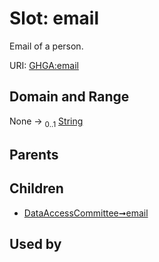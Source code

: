 
# Slot: email


Email of a person.

URI: [GHGA:email](https://w3id.org/GHGA/email)


## Domain and Range

None &#8594;  <sub>0..1</sub> [String](types/String.md)

## Parents


## Children

 *  [DataAccessCommittee➞email](DataAccessCommittee_email.md)

## Used by

